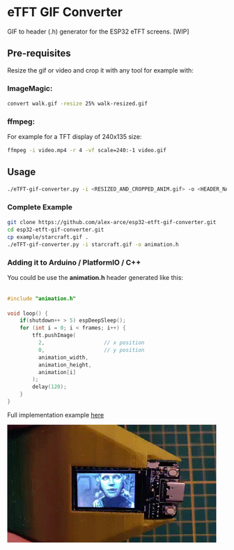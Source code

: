 # eTFT GIF Converter

GIF to header (.h) generator for the ESP32 eTFT screens. [WIP]

## Pre-requisites

Resize the gif or video and crop it with any tool for example with:


### ImageMagic:

```bash
convert walk.gif -resize 25% walk-resized.gif
```

### ffmpeg:

For example for a TFT display of 240x135 size:
```bash
ffmpeg -i video.mp4 -r 4 -vf scale=240:-1 video.gif
```

## Usage

```bash
./eTFT-gif-converter.py -i <RESIZED_AND_CROPPED_ANIM.gif> -o <HEADER_NAME>.h
```

### Complete Example

```bash
git clone https://github.com/alex-arce/esp32-etft-gif-converter.git
cd esp32-etft-gif-converter.git
cp example/starcraft.gif .
./eTFT-gif-converter.py -i starcraft.gif -o animation.h
```

### Adding it to Arduino / PlatformIO / C++ 

You could be use the **animation.h** header generated like this:

```C++

#include "animation.h"

void loop() {
    if(shutdown++ > 5) espDeepSleep();
    for (int i = 0; i < frames; i++) {
        tft.pushImage(
          2,                   // x position
          0,                   // y position
          animation_width, 
          animation_height, 
          animation[i]
        );
        delay(120);
    }
}
```

Full implementation example [here](https://github.com/hpsaturn/esp32-etft-gif-animation-test)

<a href="https://github.com/hpsaturn/esp32-etft-gif-animation-test" target="_blank"><img src="https://raw.githubusercontent.com/hpsaturn/esp32-etft-gif-animation-test/master/images/ttgo-tdisplay-demo.gif"></a>
